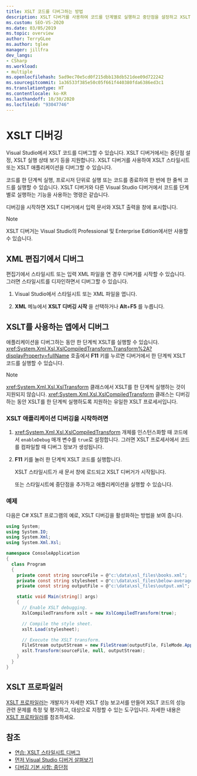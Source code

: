 ```yaml
---
title: XSLT 코드를 디버그하는 방법
description: XSLT 디버거를 사용하여 코드를 단계별로 실행하고 중단점을 설정하고 XSLT 실행 상태를 확인하는 방법으로 Visual Studio에서 XSLT 코드를 디버그하는 방법을 알아봅니다.
ms.custom: SEO-VS-2020
ms.date: 03/05/2019
ms.topic: overview
author: TerryGLee
ms.author: tglee
manager: jillfra
dev_langs:
- CSharp
ms.workload:
- multiple
ms.openlocfilehash: 5ad9ec70e5cd0f215dbb138db521dee09d722242
ms.sourcegitcommit: 1a36533f385e50c05f661f440380fda6386ed3c1
ms.translationtype: HT
ms.contentlocale: ko-KR
ms.lasthandoff: 10/30/2020
ms.locfileid: "93047746"
---
```

# <a name="debugging-xslt"></a>XSLT 디버깅

Visual Studio에서 XSLT 코드를 디버그할 수 있습니다. XSLT 디버거에서는 중단점 설정, XSLT 실행 상태 보기 등을 지원합니다. XSLT 디버거를 사용하여 XSLT 스타일시트 또는 XSLT 애플리케이션을 디버그할 수 있습니다.

코드를 한 단계씩 실행, 프로시저 단위로 실행 또는 코드를 종료하여 한 번에 한 줄씩 코드를 실행할 수 있습니다. XSLT 디버거와 다른 Visual Studio 디버거에서 코드를 단계별로 실행하는 기능을 사용하는 명령은 같습니다.

디버깅을 시작하면 XSLT 디버거에서 입력 문서와 XSLT 출력을 창에 표시합니다.

> [!NOTE]
> XSLT 디버거는 Visual Studio의 Professional 및 Enterprise Edition에서만 사용할 수 있습니다.

## <a name="debug-from-the-xml-editor"></a>XML 편집기에서 디버그

편집기에서 스타일시트 또는 입력 XML 파일을 연 경우 디버거를 시작할 수 있습니다. 그러면 스타일시트를 디자인하면서 디버그할 수 있습니다.

1. Visual Studio에서 스타일시트 또는 XML 파일을 엽니다.

1. **XML** 메뉴에서 **XSLT 디버깅 시작** 을 선택하거나 **Alt**+**F5** 를 누릅니다.

## <a name="debug-from-an-app-that-uses-xslt"></a>XSLT를 사용하는 앱에서 디버그

애플리케이션을 디버그하는 동안 한 단계씩 XSLT를 실행할 수 있습니다. <xref:System.Xml.Xsl.XslCompiledTransform.Transform%2A?displayProperty=fullName> 호출에서 **F11** 키를 누르면 디버거에서 한 단계씩 XSLT 코드를 실행할 수 있습니다.

> [!NOTE]
> <xref:System.Xml.Xsl.XslTransform> 클래스에서 XSLT를 한 단계씩 실행하는 것이 지원되지 않습니다. <xref:System.Xml.Xsl.XslCompiledTransform> 클래스는 디버깅하는 동안 XSLT를 한 단계씩 실행하도록 지원하는 유일한 XSLT 프로세서입니다.

### <a name="to-start-debugging-an-xslt-application"></a>XSLT 애플리케이션 디버깅을 시작하려면

1. <xref:System.Xml.Xsl.XslCompiledTransform> 개체를 인스턴스화할 때 코드에서 `enableDebug` 매개 변수를 `true`로 설정합니다. 그러면 XSLT 프로세서에서 코드를 컴파일할 때 디버그 정보가 생성됩니다.

1. **F11** 키를 눌러 한 단계씩 XSLT 코드를 실행합니다.

   XSLT 스타일시트가 새 문서 창에 로드되고 XSLT 디버거가 시작됩니다.

   또는 스타일시트에 중단점을 추가하고 애플리케이션을 실행할 수 있습니다.

### <a name="example"></a>예제

다음은 C# XSLT 프로그램의 예로, XSLT 디버깅을 활성화하는 방법을 보여 줍니다.

```csharp
using System;
using System.IO;
using System.Xml;
using System.Xml.Xsl;

namespace ConsoleApplication
{
  class Program
  {
    private const string sourceFile = @"c:\data\xsl_files\books.xml";
    private const string stylesheet = @"c:\data\xsl_files\below-average.xsl";
    private const string outputFile = @"c:\data\xsl_files\output.xml";

    static void Main(string[] args)
    {
      // Enable XSLT debugging.
      XslCompiledTransform xslt = new XslCompiledTransform(true);

      // Compile the style sheet.
      xslt.Load(stylesheet);

      // Execute the XSLT transform.
      FileStream outputStream = new FileStream(outputFile, FileMode.Append);
      xslt.Transform(sourceFile, null, outputStream);
    }
  }
}
```

## <a name="xslt-profiler"></a>XSLT 프로파일러

[XSLT 프로파일러](../xml-tools/xslt-profiler.md)는 개발자가 자세한 XSLT 성능 보고서를 만들어 XSLT 코드의 성능 관련 문제를 측정 및 평가하고, 대상으로 지정할 수 있는 도구입니다. 자세한 내용은 [XSLT 프로파일러](../xml-tools/xslt-profiler.md)를 참조하세요.

## <a name="see-also"></a>참조

- [연습: XSLT 스타일시트 디버그](../xml-tools/walkthrough-debug-an-xslt-style-sheet.md)
- [먼저 Visual Studio 디버거 살펴보기](../debugger/debugger-feature-tour.md)
- [디버깅 기본 사항: 중단점](../debugger/using-breakpoints.md)
